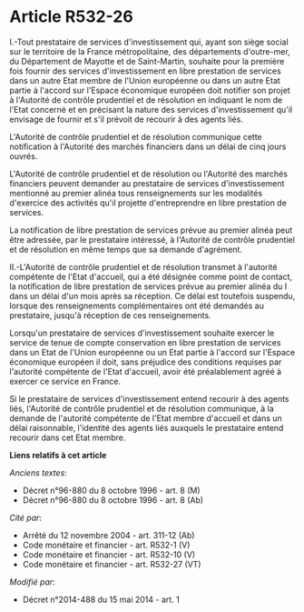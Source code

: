 # Article R532-26

I.-Tout prestataire de services d'investissement qui, ayant son siège social sur le territoire de la France métropolitaine,
des départements d'outre-mer, du Département de Mayotte et de Saint-Martin, souhaite pour la première fois fournir des
services d'investissement en libre prestation de services dans un autre Etat membre de l'Union européenne ou dans un autre
Etat partie à l'accord sur l'Espace économique européen doit notifier son projet à l'Autorité de contrôle prudentiel et de
résolution en indiquant le nom de l'Etat concerné et en précisant la nature des services d'investissement qu'il envisage de
fournir et s'il prévoit de recourir à des agents liés. 

L'Autorité de contrôle prudentiel et de résolution communique cette notification à l'Autorité des marchés financiers dans un
délai de cinq jours ouvrés. 

L'Autorité de contrôle prudentiel et de résolution ou l'Autorité des marchés financiers peuvent demander au prestataire de
services d'investissement mentionné au premier alinéa tous renseignements sur les modalités d'exercice des activités qu'il
projette d'entreprendre en libre prestation de services. 

La notification de libre prestation de services prévue au premier alinéa peut être adressée, par le prestataire intéressé, à
l'Autorité de contrôle prudentiel et de résolution en même temps que sa demande d'agrément. 

II.-L'Autorité de contrôle prudentiel et de résolution transmet à l'autorité compétente de l'Etat d'accueil, qui a été
désignée comme point de contact, la notification de libre prestation de services prévue au premier alinéa du I dans un délai
d'un mois après sa réception. Ce délai est toutefois suspendu, lorsque des renseignements complémentaires ont été demandés au
prestataire, jusqu'à réception de ces renseignements. 

Lorsqu'un prestataire de services d'investissement souhaite exercer le service de tenue de compte conservation en libre
prestation de services dans un Etat de l'Union européenne ou un Etat partie à l'accord sur l'Espace économique européen il
doit, sans préjudice des conditions requises par l'autorité compétente de l'Etat d'accueil, avoir été préalablement agréé à
exercer ce service en France. 

Si le prestataire de services d'investissement entend recourir à des agents liés, l'Autorité de contrôle prudentiel et de
résolution communique, à la demande de l'autorité compétente de l'Etat membre d'accueil et dans un délai raisonnable,
l'identité des agents liés auxquels le prestataire entend recourir dans cet Etat membre.

**Liens relatifs à cet article**

_Anciens textes_:

  - Décret n°96-880 du 8 octobre 1996 - art. 8 (M)
  - Décret n°96-880 du 8 octobre 1996 - art. 8 (Ab)

_Cité par_:

  - Arrêté du 12 novembre 2004 - art. 311-12 (Ab)
  - Code monétaire et financier - art. R532-1 (V)
  - Code monétaire et financier - art. R532-10 (V)
  - Code monétaire et financier - art. R532-27 (VT)

_Modifié par_:

  - Décret n°2014-488 du 15 mai 2014 - art. 1

